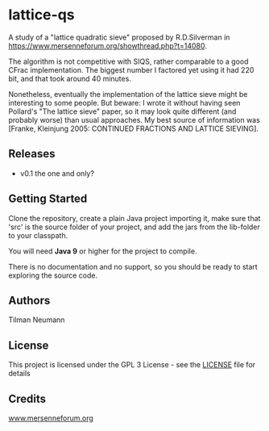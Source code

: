 # lattice-qs

A study of a "lattice quadratic sieve" proposed by R.D.Silverman in https://www.mersenneforum.org/showthread.php?t=14080.

The algorithm is not competitive with SIQS, rather comparable to a good CFrac implementation. The biggest number I factored yet
using it had 220 bit, and that took around 40 minutes.

Nonetheless, eventually the implementation of the lattice sieve might be interesting to some people.
But beware: I wrote it without having seen Pollard's "The lattice sieve" paper, so it may look quite different (and probably worse) than usual approaches. My best source of information was [Franke, Kleinjung 2005: CONTINUED FRACTIONS AND LATTICE SIEVING].

## Releases

* v0.1 the one and only?


## Getting Started

Clone the repository, create a plain Java project importing it, make sure that 'src' is the source folder of your project, and add the jars from the lib-folder to your classpath. 

You will need <strong>Java 9</strong> or higher for the project to compile.

There is no documentation and no support, so you should be ready to start exploring the source code.


## Authors

Tilman Neumann


## License

This project is licensed under the GPL 3 License - see the [LICENSE](LICENSE) file for details


## Credits

www.mersenneforum.org

